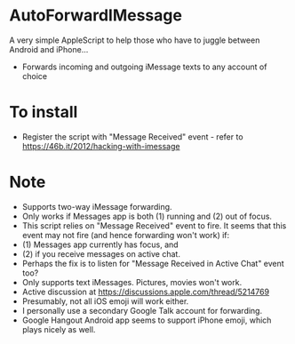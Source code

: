 AutoForwardIMessage
===================

A very simple AppleScript to help those who have to juggle between Android and iPhone...
- Forwards incoming and outgoing iMessage texts to any account of choice

To install
==========
- Register the script with "Message Received" event - refer to https://46b.it/2012/hacking-with-imessage

Note
====
- Supports two-way iMessage forwarding.
- Only works if Messages app is both (1) running and (2) out of focus.
 - This script relies on "Message Received" event to fire. It seems that this event may not fire (and hence forwarding won't work) if:
  - (1) Messages app currently has focus, and
  - (2) if you receive messages on active chat.
 - Perhaps the fix is to listen for "Message Received in Active Chat" event too?
- Only supports text iMessages. Pictures, movies won't work.
 - Active discussion at https://discussions.apple.com/thread/5214769
- Presumably, not all iOS emoji will work either.
 - I personally use a secondary Google Talk account for forwarding.
 - Google Hangout Android app seems to support iPhone emoji, which plays nicely as well.
